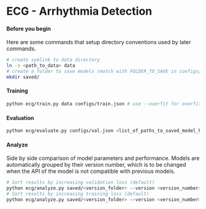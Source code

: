 # ECG - Arrhythmia Detection

#### Before you begin
Here are some commands that setup directory conventions used by later commands.
```bash
# create symlink to data directory
ln -s <path_to_data> data
# create a folder to save models (match with FOLDER_TO_SAVE in configs/)
mkdir saved/
```

#### Training
```bash
python ecg/train.py data configs/train.json # use --overfit for overfitting
```

#### Evaluation
```bash
python ecg/evaluate.py configs/val.json <list_of_paths_to_saved_model_hdf5> # use --decode for decoding
```

#### Analyze
Side by side comparison of model parameters and performance.
Models are automatically grouped by their version number, which is to be changed
when the API of the model is not compatible with previous models.
```bash
# Sort results by increasing validation loss (default)
python ecg/analyze.py saved/<version_folder> --version <version_number>
# Sort results by increasing training loss (default)
python ecg/analyze.py saved/<version_folder> --version <version_number> --metric=train_loss
```